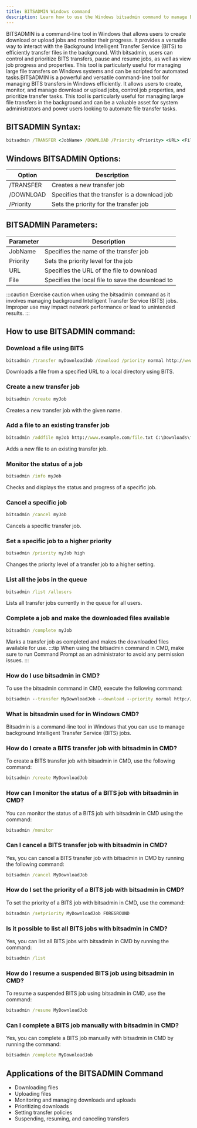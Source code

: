 ```yaml
---
title: BITSADMIN Windows command
description: Learn how to use the Windows bitsadmin command to manage Background Intelligent Transfer Service tasks efficiently.
---
```


BITSADMIN is a command-line tool in Windows that allows users to create download or upload jobs and monitor their progress. It provides a versatile way to interact with the Background Intelligent Transfer Service (BITS) to efficiently transfer files in the background. With bitsadmin, users can control and prioritize BITS transfers, pause and resume jobs, as well as view job progress and properties. This tool is particularly useful for managing large file transfers on Windows systems and can be scripted for automated tasks.BITSADMIN is a powerful and versatile command-line tool for managing BITS transfers in Windows efficiently. It allows users to create, monitor, and manage download or upload jobs, control job properties, and prioritize transfer tasks. This tool is particularly useful for managing large file transfers in the background and can be a valuable asset for system administrators and power users looking to automate file transfer tasks.

## BITSADMIN Syntax:
```cmd
bitsadmin /TRANSFER <JobName> /DOWNLOAD /Priority <Priority> <URL> <File>
```

## Windows BITSADMIN Options:
| Option    | Description                          |
|-----------|--------------------------------------|
| /TRANSFER | Creates a new transfer job           |
| /DOWNLOAD | Specifies that the transfer is a download job |
| /Priority | Sets the priority for the transfer job |

## BITSADMIN Parameters:
| Parameter | Description                              |
|-----------|------------------------------------------|
| JobName   | Specifies the name of the transfer job    |
| Priority  | Sets the priority level for the job       |
| URL       | Specifies the URL of the file to download |
| File      | Specifies the local file to save the download to |

:::caution
Exercise caution when using the bitsadmin command as it involves managing background Intelligent Transfer Service (BITS) jobs. Improper use may impact network performance or lead to unintended results.
:::
## How to use BITSADMIN command:

### Download a file using BITS
```cmd
bitsadmin /transfer myDownloadJob /download /priority normal http://www.example.com/file.zip C:\Downloads\file.zip
```
Downloads a file from a specified URL to a local directory using BITS.

### Create a new transfer job
```cmd
bitsadmin /create myJob
```
Creates a new transfer job with the given name.

### Add a file to an existing transfer job
```cmd
bitsadmin /addfile myJob http://www.example.com/file.txt C:\Downloads\file.txt
```
Adds a new file to an existing transfer job.

### Monitor the status of a job
```cmd
bitsadmin /info myJob
```
Checks and displays the status and progress of a specific job.

### Cancel a specific job
```cmd
bitsadmin /cancel myJob
```
Cancels a specific transfer job.

### Set a specific job to a higher priority
```cmd
bitsadmin /priority myJob high
```
Changes the priority level of a transfer job to a higher setting.

### List all the jobs in the queue
```cmd
bitsadmin /list /allusers
```
Lists all transfer jobs currently in the queue for all users.

### Complete a job and make the downloaded files available
```cmd
bitsadmin /complete myJob
```
Marks a transfer job as completed and makes the downloaded files available for use.
:::tip
When using the bitsadmin command in CMD, make sure to run Command Prompt as an administrator to avoid any permission issues.
:::

### How do I use bitsadmin in CMD?
To use the bitsadmin command in CMD, execute the following command:
```cmd
bitsadmin --transfer MyDownloadJob --download --priority normal http://www.example.com/file.zip C:\Downloads\file.zip
```

### What is bitsadmin used for in Windows CMD?
Bitsadmin is a command-line tool in Windows that you can use to manage background Intelligent Transfer Service (BITS) jobs.

### How do I create a BITS transfer job with bitsadmin in CMD?
To create a BITS transfer job with bitsadmin in CMD, use the following command:
```cmd
bitsadmin /create MyDownloadJob
```

### How can I monitor the status of a BITS job with bitsadmin in CMD?
You can monitor the status of a BITS job with bitsadmin in CMD using the command:
```cmd
bitsadmin /monitor
```

### Can I cancel a BITS transfer job with bitsadmin in CMD?
Yes, you can cancel a BITS transfer job with bitsadmin in CMD by running the following command:
```cmd
bitsadmin /cancel MyDownloadJob
```

### How do I set the priority of a BITS job with bitsadmin in CMD?
To set the priority of a BITS job with bitsadmin in CMD, use the command:
```cmd
bitsadmin /setpriority MyDownloadJob FOREGROUND
```

### Is it possible to list all BITS jobs with bitsadmin in CMD?
Yes, you can list all BITS jobs with bitsadmin in CMD by running the command:
```cmd
bitsadmin /list
```

### How do I resume a suspended BITS job using bitsadmin in CMD?
To resume a suspended BITS job using bitsadmin in CMD, use the command:
```cmd
bitsadmin /resume MyDownloadJob
```

### Can I complete a BITS job manually with bitsadmin in CMD?
Yes, you can complete a BITS job manually with bitsadmin in CMD by running the command:
```cmd
bitsadmin /complete MyDownloadJob
```

## Applications of the BITSADMIN Command

- Downloading files
- Uploading files
- Monitoring and managing downloads and uploads
- Prioritizing downloads
- Setting transfer policies
- Suspending, resuming, and canceling transfers